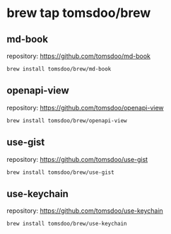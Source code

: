 # brew tap tomsdoo/brew

## md-book

repository: https://github.com/tomsdoo/md-book

``` shell
brew install tomsdoo/brew/md-book
```

## openapi-view

repository: https://github.com/tomsdoo/openapi-view

``` shell
brew install tomsdoo/brew/openapi-view
```

## use-gist

repository: https://github.com/tomsdoo/use-gist

``` shell
brew install tomsdoo/brew/use-gist
```

## use-keychain

repository: https://github.com/tomsdoo/use-keychain

``` shell
brew install tomsdoo/brew/use-keychain
```
